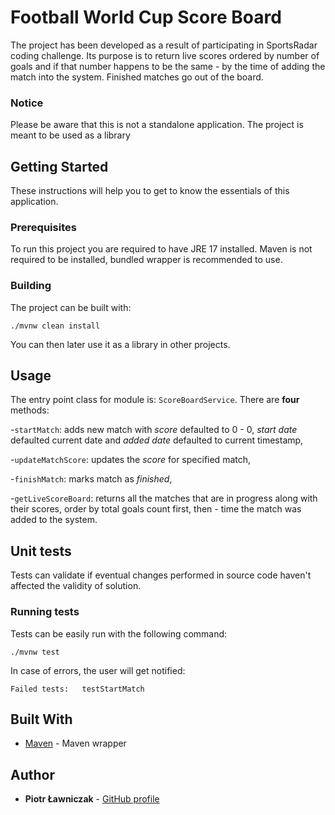 # Football World Cup Score Board 

The project has been developed as a result of participating in SportsRadar coding challenge. Its purpose is to return live scores ordered by number of goals and if that number happens to be the same - by the time of adding the match into the system. Finished matches go out of the board. 

### Notice

Please be aware that this is not a standalone application. The project is meant to be used as a library 

## Getting Started

These instructions will help you to get to know the essentials of this application.

### Prerequisites

To run this project you are required to have JRE 17 installed. Maven is not required to be installed, bundled wrapper is recommended to use.

### Building

The project can be built with:

```
./mvnw clean install
```

You can then later use it as a library in other projects.

## Usage

The entry point class for module is: `ScoreBoardService`. There are **four** methods:

-`startMatch`: adds new match with *score* defaulted to 0 - 0, *start date* defaulted current date and *added date* defaulted to current timestamp,

-`updateMatchScore`: updates the *score* for specified match,

-`finishMatch`: marks match as *finished*,

-`getLiveScoreBoard`: returns all the matches that are in progress along with their scores, order by total goals count first, then - time the match was added to the system.

## Unit tests

Tests can validate if eventual changes performed in source code haven't affected the validity of solution. 

### Running tests

Tests can be easily run with the following command:

```
./mvnw test
```
In case of errors, the user will get notified:

```
Failed tests:   testStartMatch
```

## Built With

* [Maven](https://maven.apache.org/) - Maven wrapper


## Author

* **Piotr Ławniczak** - [GitHub profile](https://github.com/plawa)

